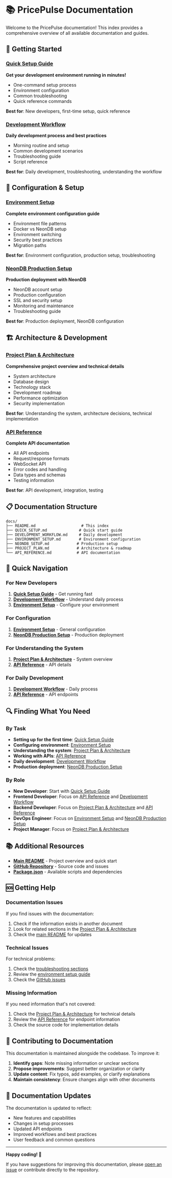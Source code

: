 # 📚 PricePulse Documentation

Welcome to the PricePulse documentation! This index provides a comprehensive overview of all available documentation and guides.

## 🎯 Getting Started

### [Quick Setup Guide](QUICK_SETUP.md)

**Get your development environment running in minutes!**

- One-command setup process
- Environment configuration
- Common troubleshooting
- Quick reference commands

**Best for**: New developers, first-time setup, quick reference

### [Development Workflow](DEVELOPMENT_WORKFLOW.md)

**Daily development process and best practices**

- Morning routine and setup
- Common development scenarios
- Troubleshooting guide
- Script reference

**Best for**: Daily development, troubleshooting, understanding the workflow

## 🔧 Configuration & Setup

### [Environment Setup](ENVIRONMENT_SETUP.md)

**Complete environment configuration guide**

- Environment file patterns
- Docker vs NeonDB setup
- Environment switching
- Security best practices
- Migration paths

**Best for**: Environment configuration, production setup, troubleshooting

### [NeonDB Production Setup](NEONDB_SETUP.md)

**Production deployment with NeonDB**

- NeonDB account setup
- Production configuration
- SSL and security setup
- Monitoring and maintenance
- Troubleshooting guide

**Best for**: Production deployment, NeonDB configuration

## 🏗️ Architecture & Development

### [Project Plan & Architecture](PROJECT_PLAN.md)

**Comprehensive project overview and technical details**

- System architecture
- Database design
- Technology stack
- Development roadmap
- Performance optimization
- Security implementation

**Best for**: Understanding the system, architecture decisions, technical implementation

### [API Reference](API_REFERENCE.md)

**Complete API documentation**

- All API endpoints
- Request/response formats
- WebSocket API
- Error codes and handling
- Data types and schemas
- Testing information

**Best for**: API development, integration, testing

## 📋 Documentation Structure

```tree
docs/
├── README.md                    # This index
├── QUICK_SETUP.md              # Quick start guide
├── DEVELOPMENT_WORKFLOW.md     # Daily development
├── ENVIRONMENT_SETUP.md        # Environment configuration
├── NEONDB_SETUP.md            # Production setup
├── PROJECT_PLAN.md            # Architecture & roadmap
└── API_REFERENCE.md           # API documentation
```

## 🚀 Quick Navigation

### For New Developers

1. **[Quick Setup Guide](QUICK_SETUP.md)** - Get running fast
2. **[Development Workflow](DEVELOPMENT_WORKFLOW.md)** - Understand daily process
3. **[Environment Setup](ENVIRONMENT_SETUP.md)** - Configure your environment

### For Configuration

1. **[Environment Setup](ENVIRONMENT_SETUP.md)** - General configuration
2. **[NeonDB Production Setup](NEONDB_SETUP.md)** - Production deployment

### For Understanding the System

1. **[Project Plan & Architecture](PROJECT_PLAN.md)** - System overview
2. **[API Reference](API_REFERENCE.md)** - API details

### For Daily Development

1. **[Development Workflow](DEVELOPMENT_WORKFLOW.md)** - Daily process
2. **[API Reference](API_REFERENCE.md)** - API endpoints

## 🔍 Finding What You Need

### By Task

- **Setting up for the first time**: [Quick Setup Guide](QUICK_SETUP.md)
- **Configuring environment**: [Environment Setup](ENVIRONMENT_SETUP.md)
- **Understanding the system**: [Project Plan & Architecture](PROJECT_PLAN.md)
- **Working with APIs**: [API Reference](API_REFERENCE.md)
- **Daily development**: [Development Workflow](DEVELOPMENT_WORKFLOW.md)
- **Production deployment**: [NeonDB Production Setup](NEONDB_SETUP.md)

### By Role

- **New Developer**: Start with [Quick Setup Guide](QUICK_SETUP.md)
- **Frontend Developer**: Focus on [API Reference](API_REFERENCE.md) and [Development Workflow](DEVELOPMENT_WORKFLOW.md)
- **Backend Developer**: Focus on [Project Plan & Architecture](PROJECT_PLAN.md) and [API Reference](API_REFERENCE.md)
- **DevOps Engineer**: Focus on [Environment Setup](ENVIRONMENT_SETUP.md) and [NeonDB Production Setup](NEONDB_SETUP.md)
- **Project Manager**: Focus on [Project Plan & Architecture](PROJECT_PLAN.md)

## 📚 Additional Resources

- **[Main README](../README.md)** - Project overview and quick start
- **[GitHub Repository](https://github.com/ntanwir10/pricepulse)** - Source code and issues
- **[Package.json](../package.json)** - Available scripts and dependencies

## 🆘 Getting Help

### Documentation Issues

If you find issues with the documentation:

1. Check if the information exists in another document
2. Look for related sections in the [Project Plan & Architecture](PROJECT_PLAN.md)
3. Check the [main README](../README.md) for updates

### Technical Issues

For technical problems:

1. Check the [troubleshooting sections](DEVELOPMENT_WORKFLOW.md#quick-troubleshooting)
2. Review the [environment setup guide](ENVIRONMENT_SETUP.md#troubleshooting)
3. Check the [GitHub issues](https://github.com/ntanwir10/pricepulse/issues)

### Missing Information

If you need information that's not covered:

1. Check the [Project Plan & Architecture](PROJECT_PLAN.md) for technical details
2. Review the [API Reference](API_REFERENCE.md) for endpoint information
3. Check the source code for implementation details

## 📝 Contributing to Documentation

This documentation is maintained alongside the codebase. To improve it:

1. **Identify gaps**: Note missing information or unclear sections
2. **Propose improvements**: Suggest better organization or clarity
3. **Update content**: Fix typos, add examples, or clarify explanations
4. **Maintain consistency**: Ensure changes align with other documents

## 🔄 Documentation Updates

The documentation is updated to reflect:

- New features and capabilities
- Changes in setup processes
- Updated API endpoints
- Improved workflows and best practices
- User feedback and common questions

---

**Happy coding! 🎉**

If you have suggestions for improving this documentation, please [open an issue](https://github.com/ntanwir10/pricepulse/issues) or contribute directly to the repository.
